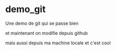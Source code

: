 # demo_git
Une demo de git qui se passe bien

et maintenant on modifie depuis github

mais aussi depuis ma machine locale et c'est cool
